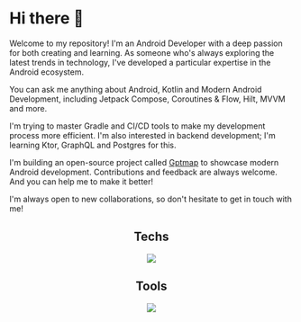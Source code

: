# Hi there 👋
Welcome to my repository! I'm an Android Developer with a deep passion for both creating and learning. As someone who's always exploring the latest trends in technology, I've developed a particular expertise in the Android ecosystem. 

You can ask me anything about Android, Kotlin and Modern Android Development, including Jetpack Compose, Coroutines & Flow, Hilt, MVVM and more. 

I'm trying to master Gradle and CI/CD tools to make my development process more efficient. I'm also interested in backend development; I'm learning Ktor, GraphQL and Postgres for this.

I'm building an open-source project called [Gptmap](https://github.com/f-arslan/GptMap) to showcase modern Android development. Contributions and feedback are always welcome. And you can help me to make it better!

I'm always open to new collaborations, so don't hesitate to get in touch with me!

<div align="center">
  <h2>Techs</h2>
  <p>
    <a href="https://skillicons.dev">
      <img src="https://skillicons.dev/icons?i=kotlin,gradle,java,mongodb,postgresql,graphql,firebase,ktor,python,c,p5js,go,cpp,js&perline=7" />
    </a>
  </p>
</div>


<div align="center">
  <h2>Tools</h2>
  <p>
    <a href="https://skillicons.dev">
      <img src="https://skillicons.dev/icons?i=androidstudio,git,vim,idea,githubactions,postman,docker,gcp,heroku,linux,obsidian,figma,powershell,discord&perline=7" />
    </a>
  </p>
</div>
